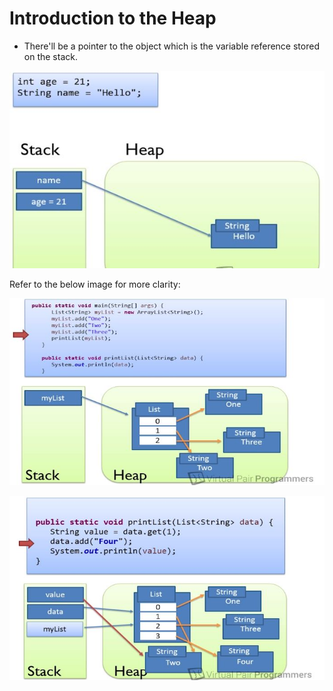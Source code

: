 # Introduction to the Heap

- There'll be a pointer to the object which is the variable reference stored on the stack.


![IMG1][IMG1]

Refer to the below image for more clarity:

![IMG2][IMG2]

![IMG3][IMG3]


[IMG1]: <https://github.com/penguinmishra/images_repo/blob/master/Java/heap_1.JPG>
[IMG2]: <https://github.com/penguinmishra/images_repo/blob/master/Java/heap_2.JPG>
[IMG3]: <https://github.com/penguinmishra/images_repo/blob/master/Java/heap_3.JPG>